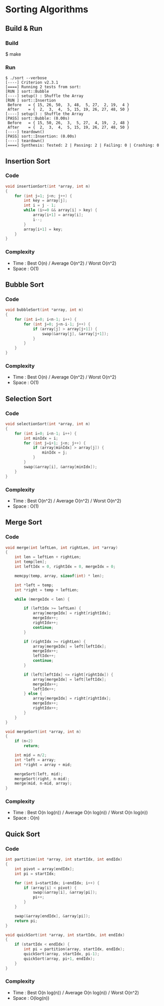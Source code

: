 # Sorting Algorithms

## Build & Run
### Build
$ make
### Run
```
$ ./sort --verbose
[----] Criterion v2.3.1
[====] Running 2 tests from sort:
[RUN ] sort::Bubble
[----] setup() : Shuffle the Array
[RUN ] sort::Insertion
 Before   = { 15, 26, 50,  3, 48,  5, 27,  2, 19,  4 }
 After    = {  2,  3,  4,  5, 15, 19, 26, 27, 48, 50 }
[----] setup() : Shuffle the Array
[PASS] sort::Bubble: (0.00s)
 Before   = { 15, 50, 26,  3,  5, 27,  4, 19,  2, 48 }
 After    = {  2,  3,  4,  5, 15, 19, 26, 27, 48, 50 }
[----] teardown()
[PASS] sort::Insertion: (0.00s)
[----] teardown()
[====] Synthesis: Tested: 2 | Passing: 2 | Failing: 0 | Crashing: 0 
```

## Insertion Sort
### Code
```C++
void insertionSort(int *array, int n)
{
    for (int j=1; j<n; j++) {
        int key = array[j];
        int i = j - 1;
        while (i>=0 && array[i] > key) {
            array[i+1] = array[i];
            i--;
        }
        array[i+1] = key;
    }
}
```

### Complexity
* Time  : Best O(n) / Average O(n^2) / Worst O(n^2)
* Space : O(1)


## Bubble Sort
### Code
```C++
void bubbleSort(int *array, int n)
{
    for (int i=0; i<n-1; i++) {
        for (int j=0; j<n-i-1; j++) {
            if (array[j] > array[j+1]) {
                swap(&array[j], &array[j+1]);
            }
        }
    }
}
```

### Complexity
* Time  : Best O(n) / Average O(n^2) / Worst O(n^2)
* Space : O(1)

## Selection Sort
### Code
```C++
void selectionSort(int *array, int n)
{
    for (int i=0; i<n-1; i++) {
        int minIdx = i;
        for (int j=i+1; j<n; j++) {
            if (array[minIdx] > array[j]) {
                minIdx = j;
            }
        }
        swap(&array[i], &array[minIdx]);
    }
}
```

### Complexity
* Time  : Best O(n^2) / Average O(n^2) / Worst O(n^2)
* Space : O(1)

## Merge Sort
### Code
```C++
void merge(int leftLen, int rightLen, int *array)
{
    int len = leftLen + rightLen;
    int temp[len];
    int leftIdx = 0, rightIdx = 0, mergeIdx = 0;

    memcpy(temp, array, sizeof(int) * len);

    int *left = temp;
    int *right = temp + leftLen;

    while (mergeIdx < len) {

        if (leftIdx >= leftLen) {
            array[mergeIdx] = right[rightIdx];
            mergeIdx++;
            rightIdx++;
            continue;
        }

        if (rightIdx >= rightLen) {
            array[mergeIdx] = left[leftIdx];
            mergeIdx++;
            leftIdx++;
            continue;
        }

        if (left[leftIdx] <= right[rightIdx]) {
            array[mergeIdx] = left[leftIdx];
            mergeIdx++;
            leftIdx++;
        } else {
            array[mergeIdx] = right[rightIdx];
            mergeIdx++;
            rightIdx++;
        }
    }
}

void mergeSort(int *array, int n)
{
    if (n<2)
        return;

    int mid = n/2;
    int *left = array;
    int *right = array + mid;

    mergeSort(left, mid);
    mergeSort(right, n-mid);
    merge(mid, n-mid, array);
}
```

### Complexity
* Time  : Best O(n log(n)) / Average O(n log(n)) / Worst O(n log(n))
* Space : O(n)

## Quick Sort
### Code
```C++
int partition(int *array, int startIdx, int endIdx)
{
    int pivot = array[endIdx];
    int pi = startIdx;

    for (int i=startIdx; i<endIdx; i++) {
        if (array[i] < pivot) {
            swap(&array[i], &array[pi]);
            pi++;
        }
    }

    swap(&array[endIdx], &array[pi]);
    return pi;
}

void quickSort(int *array, int startIdx, int endIdx)
{
    if (startIdx < endIdx) {
        int pi = partition(array, startIdx, endIdx);
        quickSort(array, startIdx, pi-1);
        quickSort(array, pi+1, endIdx);
    }
}
```

### Complexity
* Time  : Best O(n log(n)) / Average O(n log(n)) / Worst O(n^2)
* Space : O(log(n))
